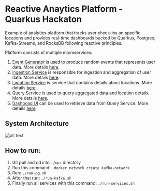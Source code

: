 # Reactive Anaytics Platform - Quarkus Hackaton

Example of analytics platform that tracks user check-ins on specific locations and provides real-time dashboards backed by Quarkus, Postgres, Kafka-Streams, and RocksDB
following reactive principles.

Platform consists of multiple microservices:
1. [Event Generator](https://github.com/aleksandarskrbic/reactive-anaytics-platform/tree/master/event-generator) is used to produce random events that represents user data. More details [here](https://github.com/aleksandarskrbic/reactive-anaytics-platform/tree/master/event-generator).
2. [Ingestion Service](https://github.com/aleksandarskrbic/reactive-anaytics-platform/tree/master/ingestion-service) is responsible for ingestion and aggregation of user data. More details [here](https://github.com/aleksandarskrbic/reactive-anaytics-platform/tree/master/ingestion-service).
3. [Location Service](https://github.com/aleksandarskrbic/reactive-anaytics-platform/tree/master/location-service) is service that contains details about locations. More details [here](https://github.com/aleksandarskrbic/reactive-anaytics-platform/tree/master/location-service).
4. [Query Service](https://github.com/aleksandarskrbic/reactive-anaytics-platform/tree/master/query-service) is used to query aggregated data and location details. More details [here](https://github.com/aleksandarskrbic/reactive-anaytics-platform/tree/master/query-service).
5. [Dashboad UI](https://github.com/aleksandarskrbic/reactive-anaytics-platform/tree/master/web-ui) can be used to retrieve data from Query Service. More details [here](https://github.com/aleksandarskrbic/reactive-anaytics-platform/tree/master/web-ui)

## System Architecture

![alt text](https://github.com/aleksandarskrbic/reactive-anaytics-platform/blob/master/system-architecture.png)

## How to run:
1. Git pull and cd into ```./ops``` directory
2. Run this command: ``` docker network create kafka-network```
3. Run: ```./run-pg.sh```
4. After that run: ```./run-kafka.sh```
5. Finally run all services with this command: ```./run-services.sh```
